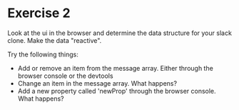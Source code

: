 # Exercise 2

Look at the ui in the browser and determine the data structure for your slack clone.
Make the data "reactive".

Try the following things:
- Add or remove an item from the message array. Either through the browser console or the devtools
- Change an item in the message array. What happens?
- Add a new property called 'newProp' through the browser console. What happens?